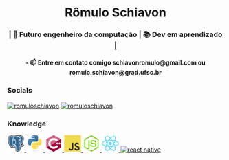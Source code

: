 <h1 align="center">Rômulo Schiavon</h1>
<h3 align="center">| 👷 Futuro engenheiro da computação | 📚 Dev em aprendizado |</h1>
<h4 align="center">- 📫 Entre em contato comigo <strong>schiavonromulo@gmail.com</strong> ou <strong>romulo.schiavon@grad.ufsc.br</strong> </h4>

### Socials
<p align="left">
  <a href="https://twitter.com/romuloschiavon" target="blank">
    <img align="center" src="https://img.icons8.com/nolan/64/twitter.png" alt="romuloschiavon" height="30" width="30" />
  </a>
  <a href="https://instagram.com/romuloschiavon" target="blank">
    <img align="center" src="https://img.icons8.com/nolan/64/instagram-new.png" alt="romuloschiavon" height="30" width="30" />
  </a>
</p>

### Knowledge
<p align="left">
  <a href="https://www.postgresql.org" target="_blank">
    <img src="https://raw.githubusercontent.com/devicons/devicon/master/icons/postgresql/postgresql-original.svg"   alt="postgresql" width="40" height="40"/>
  </a>
  <a href="https://www.python.org" target="_blank">
    <img src="https://raw.githubusercontent.com/devicons/devicon/master/icons/python/python-original.svg"   alt="python" width="40" height="40"/>
  </a>
  <a href="https://www.w3schools.com/cpp/" target="_blank">
    <img src="https://raw.githubusercontent.com/devicons/devicon/master/icons/cplusplus/cplusplus-original.svg"   alt="cplusplus" width="40" height="40"/>
  </a>
  <a href="https://developer.mozilla.org/en-US/docs/Web/JavaScript" target="_blank">
    <img src="https://raw.githubusercontent.com/devicons/devicon/master/icons/javascript/javascript-original.svg" alt="javascript" width="40" height="40"/>
  </a>
  <a href="https://nodejs.org" target="_blank">
    <img src="https://raw.githubusercontent.com/devicons/devicon/master/icons/nodejs/nodejs-original.svg" alt="nodejs" width="40" height="40"/>
  </a>
  <a href="https://reactjs.org/" target="_blank">
    <img src="https://raw.githubusercontent.com/devicons/devicon/master/icons/react/react-original.svg" alt="react" width="40" height="40"/>
  </a>
  <a href="https://reactnative.dev" target="_blank">
    <img src="https://raw.githubusercontent.com/devicons/devicon/master/icons/react-native/react-native-original.svg" alt="react native" width="40" height="40"/>
  </a>  
</p>
